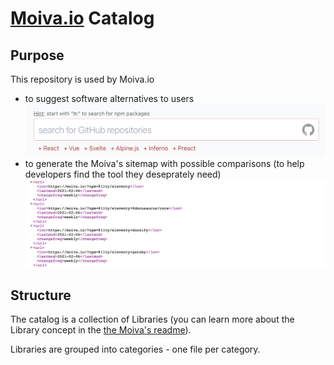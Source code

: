 # [Moiva.io](https://moiva.io/) Catalog

## Purpose
This repository is used by Moiva.io 
- to suggest software alternatives to users
![image showing how Moiva's suggestions look like](./suggestions.png)
- to generate the Moiva's sitemap with possible comparisons (to help developers find the tool they deseprately need)
![image showing an except of Moiva's sitemap](./sitemap.png)

## Structure
The catalog is a collection of Libraries (you can learn more about the Library concept in the [the Moiva's readme](https://github.com/aantipov/moiva)).

Libraries are grouped into categories - one file per category.

